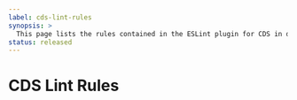 ```yaml
---
label: cds-lint-rules
synopsis: >
  This page lists the rules contained in the ESLint plugin for CDS in depth.
status: released
---
```


<script setup>
  import RulesRefTable from '../.vitepress/theme/components/RulesRefTable.vue'
</script>


# CDS Lint Rules

<!-- @content -->
